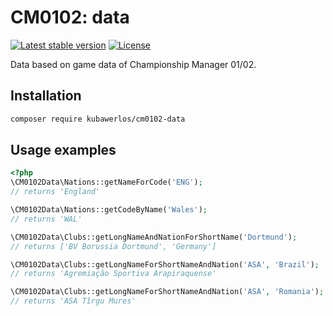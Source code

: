 # CM0102: data

[![Latest stable version](https://img.shields.io/packagist/v/kubawerlos/cm0102-data.svg?label=current%20version)](https://packagist.org/packages/kubawerlos/cm0102-data)
[![License](https://img.shields.io/github/license/kubawerlos/cm0102-data.svg)](LICENSE)

Data based on game data of Championship Manager 01/02.

## Installation
```bash
composer require kubawerlos/cm0102-data
```

## Usage examples
```php
<?php
\CM0102Data\Nations::getNameForCode('ENG');
// returns 'England'

\CM0102Data\Nations::getCodeByName('Wales');
// returns 'WAL'

\CM0102Data\Clubs::getLongNameAndNationForShortName('Dortmund');
// returns ['BV Borussia Dortmund', 'Germany']

\CM0102Data\Clubs::getLongNameForShortNameAndNation('ASA', 'Brazil');
// returns 'Agremiação Sportiva Arapiraquense'

\CM0102Data\Clubs::getLongNameForShortNameAndNation('ASA', 'Romania');
// returns 'ASA Tîrgu Mures'
```

